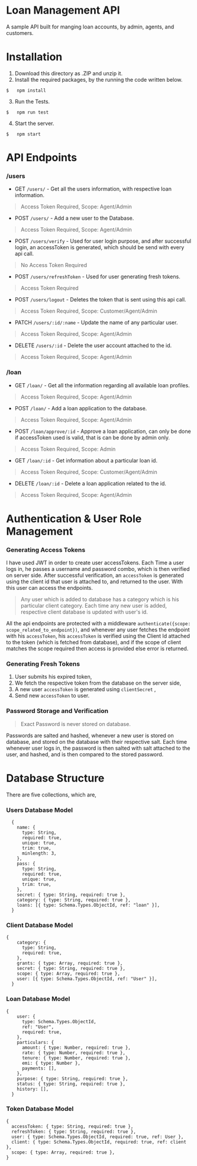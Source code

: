# Loan Management API
A sample API built for manging loan accounts, by admin, agents, and customers.

# Installation
1. Download this directory as .ZIP and unzip it.
2. Install the required packages, by the running the code written below.
```
$   npm install
```
3. Run the Tests.
```
$   npm run test
```
4. Start the server.
```
$   npm start
```

# API Endpoints

### /users

- GET `/users/` - Get all the users information, with respective loan information.
> Access Token Required, Scope: Agent/Admin

- POST `/users/` - Add a new user to the Database.
> Access Token Required, Scope: Agent/Admin

- POST `/users/verify` - Used for user login purpose, and after successful login, an accessToken is generated, which should be send with every api call.
> No Access Token Required

- POST `/users/refreshToken` - Used for user generating fresh tokens.
> Access Token Required

- POST `/users/logout` - Deletes the token that is sent using this api call.
> Access Token Required, Scope: Customer/Agent/Admin

- PATCH `/users/:id/:name` - Update the name of any particular user.
> Access Token Required, Scope: Agent/Admin

- DELETE `/users/:id` - Delete the user account attached to the id.
> Access Token Required, Scope: Agent/Admin

### /loan

- GET `/loan/` - Get all the information regarding all available loan profiles.
> Access Token Required, Scope: Agent/Admin

- POST `/loan/` - Add a loan application to the database.
> Access Token Required, Scope: Agent/Admin

- POST `/loan/approve/:id` - Approve a loan application, can only be done if accessToken used is valid, that is can be done by admin only.
> Access Token Required, Scope: Admin

- GET `/loan/:id` - Get information about a particular loan id.
> Access Token Required, Scope: Customer/Agent/Admin

- DELETE `/loan/:id` - Delete a loan application related to the id.
> Access Token Required, Scope: Agent/Admin

# Authentication & User Role Management

### Generating Access Tokens

I have used JWT in order to create user accessTokens. Each Time a user logs in, he passes a username and password combo, which is then verified on server side. After successful verification, an `accessToken` is generated using the client id that user is attached to, and returned to the user. With this user can access the endpoints. 

> Any user which is added to database has a category which is his particular client category. Each time any new user is added, respective client database is updated with user's id.

All the api endpoints are protected with a middleware `authenticate({scope: scope_related_to_endpoint})`, and whenever any user fetches the endpoint with his `accessToken`, his `accessToken` is verified using the Client Id attached to the token (which is fetched from database),  and if the scope of client matches the scope required then access is provided else error is returned.

### Generating Fresh Tokens

1. User submits his expired token,
2. We fetch the respective token from the database on the server side,
3. A new user `accessToken` is generated using `clientSecret` , 
4. Send new `accessToken` to user.   

### Password Storage and Verification

> Exact Password is never stored on database.

Passwords are salted and hashed, whenever a new user is stored on database, and stored on the database with their respective salt. Each time whenever user logs in, the password is then salted with salt attached to the user, and hashed, and is then compared to the stored password.

# Database Structure

There are five collections, which are,

### Users Database Model
```
  {
    name: {
      type: String,
      required: true,
      unique: true,
      trim: true,
      minlength: 3,
    },
    pass: {
      type: String,
      required: true,
      unique: true,
      trim: true,
    },
    secret: { type: String, required: true },
    category: { type: String, required: true },
    loans: [{ type: Schema.Types.ObjectId, ref: "loan" }],
  }
```

### Client Database Model
```
{
    category: {
      type: String,
      required: true,
    },
    grants: { type: Array, required: true },
    secret: { type: String, required: true },
    scope: { type: Array, required: true },
    user: [{ type: Schema.Types.ObjectId, ref: "User" }],
  }
```

### Loan Database Model
```
{
    user: {
      type: Schema.Types.ObjectId,
      ref: "User",
      required: true,
    },
    particulars: {
      amount: { type: Number, required: true },
      rate: { type: Number, required: true },
      tenure: { type: Number, required: true },
      emi: { type: Number },
      payments: [],
    },
    purpose: { type: String, required: true },
    status: { type: String, required: true },
    history: [],
  }
```

### Token Database Model
```
{
  accessToken: { type: String, required: true },
  refreshToken: { type: String, required: true },
  user: { type: Schema.Types.ObjectId, required: true, ref: User },
  client: { type: Schema.Types.ObjectId, required: true, ref: client },
  scope: { type: Array, required: true },
}
```
